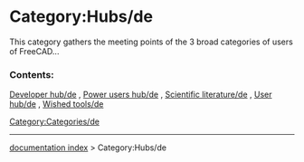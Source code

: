 # Category:Hubs/de
This category gathers the meeting points of the 3 broad categories of users of FreeCAD\...

### Contents:

[Developer hub/de](Developer_hub/de.md) , [Power users hub/de](Power_users_hub/de.md) , [Scientific literature/de](Scientific_literature/de.md) , [User hub/de](User_hub/de.md) , [Wished tools/de](Wished_tools/de.md)

[Category:Categories/de](Category:Categories/de.md)

---
[documentation index](../README.md) > Category:Hubs/de
